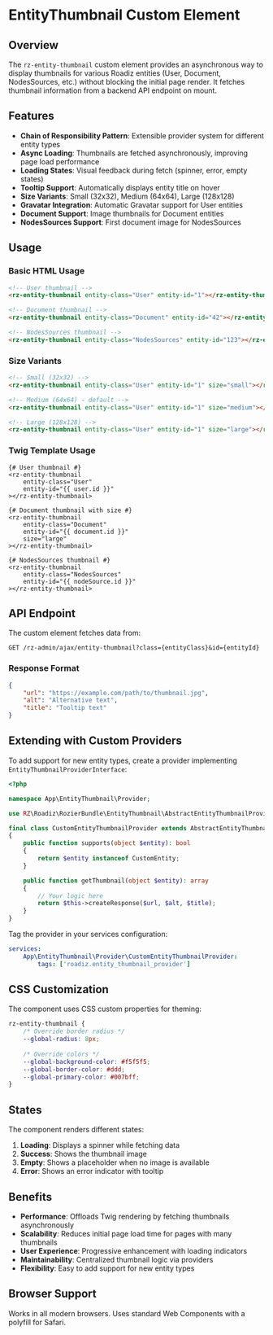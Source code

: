 # EntityThumbnail Custom Element

## Overview

The `rz-entity-thumbnail` custom element provides an asynchronous way to display thumbnails for various Roadiz entities (User, Document, NodesSources, etc.) without blocking the initial page render. It fetches thumbnail information from a backend API endpoint on mount.

## Features

- **Chain of Responsibility Pattern**: Extensible provider system for different entity types
- **Async Loading**: Thumbnails are fetched asynchronously, improving page load performance
- **Loading States**: Visual feedback during fetch (spinner, error, empty states)
- **Tooltip Support**: Automatically displays entity title on hover
- **Size Variants**: Small (32x32), Medium (64x64), Large (128x128)
- **Gravatar Integration**: Automatic Gravatar support for User entities
- **Document Support**: Image thumbnails for Document entities
- **NodesSources Support**: First document image for NodesSources

## Usage

### Basic HTML Usage

```html
<!-- User thumbnail -->
<rz-entity-thumbnail entity-class="User" entity-id="1"></rz-entity-thumbnail>

<!-- Document thumbnail -->
<rz-entity-thumbnail entity-class="Document" entity-id="42"></rz-entity-thumbnail>

<!-- NodesSources thumbnail -->
<rz-entity-thumbnail entity-class="NodesSources" entity-id="123"></rz-entity-thumbnail>
```

### Size Variants

```html
<!-- Small (32x32) -->
<rz-entity-thumbnail entity-class="User" entity-id="1" size="small"></rz-entity-thumbnail>

<!-- Medium (64x64) - default -->
<rz-entity-thumbnail entity-class="User" entity-id="1" size="medium"></rz-entity-thumbnail>

<!-- Large (128x128) -->
<rz-entity-thumbnail entity-class="User" entity-id="1" size="large"></rz-entity-thumbnail>
```

### Twig Template Usage

```twig
{# User thumbnail #}
<rz-entity-thumbnail 
    entity-class="User" 
    entity-id="{{ user.id }}"
></rz-entity-thumbnail>

{# Document thumbnail with size #}
<rz-entity-thumbnail 
    entity-class="Document" 
    entity-id="{{ document.id }}"
    size="large"
></rz-entity-thumbnail>

{# NodesSources thumbnail #}
<rz-entity-thumbnail 
    entity-class="NodesSources" 
    entity-id="{{ nodeSource.id }}"
></rz-entity-thumbnail>
```

## API Endpoint

The custom element fetches data from:
```
GET /rz-admin/ajax/entity-thumbnail?class={entityClass}&id={entityId}
```

### Response Format

```json
{
    "url": "https://example.com/path/to/thumbnail.jpg",
    "alt": "Alternative text",
    "title": "Tooltip text"
}
```

## Extending with Custom Providers

To add support for new entity types, create a provider implementing `EntityThumbnailProviderInterface`:

```php
<?php

namespace App\EntityThumbnail\Provider;

use RZ\Roadiz\RozierBundle\EntityThumbnail\AbstractEntityThumbnailProvider;

final class CustomEntityThumbnailProvider extends AbstractEntityThumbnailProvider
{
    public function supports(object $entity): bool
    {
        return $entity instanceof CustomEntity;
    }

    public function getThumbnail(object $entity): array
    {
        // Your logic here
        return $this->createResponse($url, $alt, $title);
    }
}
```

Tag the provider in your services configuration:

```yaml
services:
    App\EntityThumbnail\Provider\CustomEntityThumbnailProvider:
        tags: ['roadiz.entity_thumbnail_provider']
```

## CSS Customization

The component uses CSS custom properties for theming:

```css
rz-entity-thumbnail {
    /* Override border radius */
    --global-radius: 8px;
    
    /* Override colors */
    --global-background-color: #f5f5f5;
    --global-border-color: #ddd;
    --global-primary-color: #007bff;
}
```

## States

The component renders different states:

1. **Loading**: Displays a spinner while fetching data
2. **Success**: Shows the thumbnail image
3. **Empty**: Shows a placeholder when no image is available
4. **Error**: Shows an error indicator with tooltip

## Benefits

- **Performance**: Offloads Twig rendering by fetching thumbnails asynchronously
- **Scalability**: Reduces initial page load time for pages with many thumbnails
- **User Experience**: Progressive enhancement with loading indicators
- **Maintainability**: Centralized thumbnail logic via providers
- **Flexibility**: Easy to add support for new entity types

## Browser Support

Works in all modern browsers. Uses standard Web Components with a polyfill for Safari.
